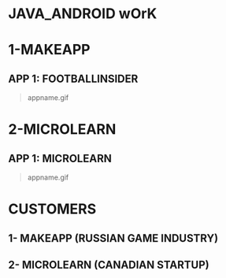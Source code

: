 # JAVA_ANDROID wOrK

# 1-MAKEAPP
## APP 1: FOOTBALLINSIDER
> appname.gif

# 2-MICROLEARN
## APP 1: MICROLEARN
> appname.gif

# CUSTOMERS
## 1- MAKEAPP (RUSSIAN GAME INDUSTRY)
## 2- MICROLEARN (CANADIAN STARTUP)